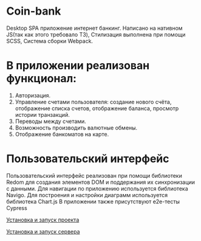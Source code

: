 # Coin-bank

Desktop SPA приложение интернет банкинг.
Написано на нативном JS(так как этого требовало ТЗ),
Стилизация выполнена при помощи SCSS,
Система сборки Webpack.

# В приложении реализован функционал:

1. Авторизация.
2. Управление счетами пользователя: создание
   нового счёта, отображение списка
   счетов, отображение баланса, просмотр истории
   транзакций.
3. Переводы между счетами.
4. Возможность производить валютные обмены.
5. Отображение банкоматов на карте.

# Пользовательский интерфейс

Пользовательский интерфейс реализован при помощи
библиотеки Redom для создания элементов DOM
и поддержания их синхронизации с данными.
Для навигации по приложению используется библиотека
Navigo.
Для построения и настройки диаграмм используется
библиотека Chart.js
В приложении также присутствуют e2e-тесты Cypress

 [Установка и запуск проекта](frontend/README.md)
 
 [Установка и запуск сервера](server/README.md)

